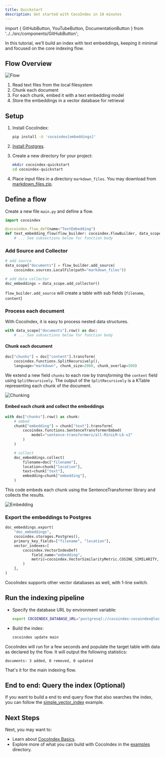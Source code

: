 ```yaml
---
title: Quickstart
description: Get started with CocoIndex in 10 minutes
---
```


import { GitHubButton, YouTubeButton, DocumentationButton } from '../../src/components/GitHubButton';

<GitHubButton url="https://github.com/cocoindex-io/cocoindex-quickstart" margin="0 0 24px 0"/>
<YouTubeButton url="https://www.youtube.com/watch?v=gv5R8nOXsWU" margin="0 0 24px 0"/>

In this tutorial, we’ll build an index with text embeddings, keeping it minimal and focused on the core indexing flow.

## Flow Overview

![Flow](/img/examples/simple_vector_index/flow.png)

1. Read text files from the local filesystem
2. Chunk each document
3. For each chunk, embed it with a text embedding model
4. Store the embeddings in a vector database for retrieval

## Setup

1. Install CocoIndex:

    ```bash
    pip install -U 'cocoindex[embeddings]'
    ```

2. [Install Postgres](https://cocoindex.io/docs/getting_started/installation#-install-postgres).

3. Create a new directory for your project:

    ```bash
    mkdir cocoindex-quickstart
    cd cocoindex-quickstart
    ```

4. Place input files in a directory `markdown_files`. You may download from [markdown_files.zip](markdown_files.zip).

## Define a flow

Create a new file `main.py` and define a flow.

```python title="main.py"
import cocoindex

@cocoindex.flow_def(name="TextEmbedding")
def text_embedding_flow(flow_builder: cocoindex.FlowBuilder, data_scope: cocoindex.DataScope):
    # ... See subsections below for function body
```

### Add Source and Collector

```python title="main.py"
# add source
data_scope["documents"] = flow_builder.add_source(
    cocoindex.sources.LocalFile(path="markdown_files"))

# add data collector
doc_embeddings = data_scope.add_collector()
```

`flow_builder.add_source` will create a table with sub fields (`filename`, `content`)

<DocumentationButton url="https://cocoindex.io/docs/sources" text="Source" />

<DocumentationButton url="https://cocoindex.io/docs/core/flow_def#data-collector" text="Data Collector" />

### Process each document

With CocoIndex, it is easy to process nested data structures.

```python title="main.py"
with data_scope["documents"].row() as doc:
    # ... See subsections below for function body
```

#### Chunk each document

```python title="main.py"
doc["chunks"] = doc["content"].transform(
    cocoindex.functions.SplitRecursively(),
    language="markdown", chunk_size=2000, chunk_overlap=500)
```

We extend a new field `chunks` to each row by *transforming* the `content` field using `SplitRecursively`. The output of the `SplitRecursively` is a KTable representing each chunk of the document.

<DocumentationButton url="https://cocoindex.io/docs/ops/functions#splitrecursively" text="SplitRecursively" margin="0 0 16px 0" />

![Chunking](/img/examples/simple_vector_index/chunk.png)

#### Embed each chunk and collect the embeddings

```python title="main.py"
with doc["chunks"].row() as chunk:
    # embed
    chunk["embedding"] = chunk["text"].transform(
        cocoindex.functions.SentenceTransformerEmbed(
            model="sentence-transformers/all-MiniLM-L6-v2"
        )
    )

    # collect
    doc_embeddings.collect(
        filename=doc["filename"],
        location=chunk["location"],
        text=chunk["text"],
        embedding=chunk["embedding"],
    )
```

This code embeds each chunk using the SentenceTransformer library and collects the results.

![Embedding](/img/examples/simple_vector_index/embed.png)

<DocumentationButton url="https://cocoindex.io/docs/ops/functions#sentencetransformerembed" text="SentenceTransformerEmbed" margin="0 0 16px 0" />

### Export the embeddings to Postgres

```python title="main.py"
doc_embeddings.export(
    "doc_embeddings",
    cocoindex.storages.Postgres(),
    primary_key_fields=["filename", "location"],
    vector_indexes=[
        cocoindex.VectorIndexDef(
            field_name="embedding",
            metric=cocoindex.VectorSimilarityMetric.COSINE_SIMILARITY,
        )
    ],
)
```

CocoIndex supports other vector databases as well, with 1-line switch.

<DocumentationButton url="https://cocoindex.io/docs/targets" text="Targets" />

## Run the indexing pipeline

- Specify the database URL by environment variable:

    ```bash
    export COCOINDEX_DATABASE_URL="postgresql://cocoindex:cocoindex@localhost:5432/cocoindex"
    ```

- Build the index:

    ```bash
    cocoindex update main
    ```

CocoIndex will run for a few seconds and populate the target table with data as declared by the flow. It will output the following statistics:

```
documents: 3 added, 0 removed, 0 updated
```

That's it for the main indexing flow.

## End to end: Query the index (Optional)

If you want to build a end to end query flow that also searches the index, you can follow the [simple_vector_index](https://cocoindex.io/docs/examples/simple_vector_index#query-the-index) example.

## Next Steps

Next, you may want to:

- Learn about [CocoIndex Basics](../core/basics.md).
- Explore more of what you can build with CocoIndex in the [examples](https://cocoindex.io/docs/examples) directory.
